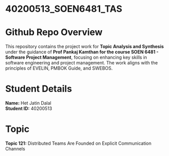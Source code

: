 # 40200513_SOEN6481_TAS
# Github Repo Overview
 This repository contains the project work for **Topic Analysis and Synthesis** under the guidance of **Prof Pankaj Kamthan for the course SOEN 6481 - Software Project Management**, focusing on enhancing key skills in software engineering and project management. The work aligns with the principles of EVELIN, PMBOK Guide, and SWEBOS.

# Student Details
**Name:** Het Jatin Dalal <br/>
**Student ID:** 40200513

# Topic
**Topic 121:** Distributed Teams Are Founded on Explicit Communication Channels
